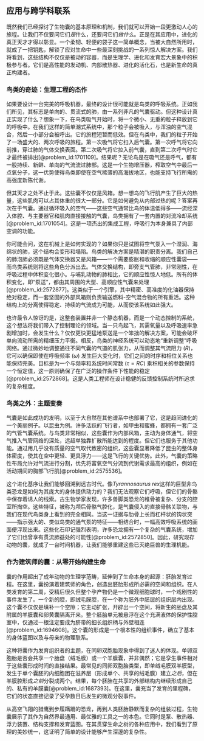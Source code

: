 ## 应用与跨学科联系

既然我们已经探讨了生物囊的基本原理和机制，我们就可以开始一段更激动人心的旅程。让我们不仅要问它们*是*什么，还要问它们*做什么*。正是在其应用中，进化的真正天才才得以彰显。一个柔韧、轻便的袋子这一简单概念，当被大自然所用时，就成了一把钥匙，解锁了应对生命中一些最深刻挑战的一系列惊人解决方案。我们将看到，这些结构不仅仅是被动的容器，而是生理学、进化和发育宏大景象中的积极参与者。它们是高性能的发动机、内部散热器、进化的活化石，也是新生命的真正构建者。

### 鸟类的奇迹：生理工程的杰作

如果要设计一台完美的呼吸机器，最终的设计很可能就是鸟类的呼吸系统。正如我们所见，其标志是单向的、贯流式的肺，由一系列非凡的气囊驱动。但这种设计真正实现了什么？想象一下，在鸟类吸气开始时，将一个微小、无重的粒子释放到它的呼吸中。在我们这样的简单潮式系统中，那个粒子会被吸入，与浑浊的空气混合，然后一小部分会被呼出。它的旅程短暂而低效。但在鸟类中，我们的粒子开始了一场盛大的、两次呼吸的旅程。第一次吸气将它扫入后气囊。第一次呼气将它向前推，穿过肺的气体交换表面。第二次吸气将它拉入前气囊，直到第二次呼气时它才最终被排出[@problem_id:1701109]。结果呢？无论鸟是在吸气还是呼气，都有一股持续、新鲜、单向的气流流过肺部。这是一个生物增压器，榨取空气中最后一点氧分子，这一优势使得鸟类即使在空气稀薄的高海拔地区，也能支持飞行所需的高强度新陈代谢。

但其天才之处不止于此。这些囊不仅仅是风箱。想一想鸟的飞行肌产生了巨大的热量，这些肌肉可以占其体重的很大一部分。它是如何避免从内部过热的呢？答案再次在于气囊。通过循环吸入的空气——这些空气通常比鸟的体温低得多——流经深入体腔、与主要器官和肌肉直接接触的气囊，鸟类拥有了一套内置的对流冷却系统[@problem_id:1701054]。这是一项杰出的集成工程，呼吸行为本身兼具了内部空调的功能。

你可能会问，这在机械上是如何实现的？如果你只是试图将空气泵入一个湿润、海绵状的肺，这个结构会变形和塌陷。鸟类的解决方案是精湛的职责分离。我们自己的肺泡肺必须既是气体交换器又是风箱——一个需要膨胀和收缩的顺应性囊袋——而鸟类系统则将这些角色分派出去。气体交换结构，即旁支气管肺，非常刚性，在呼吸过程中体积变化很小。与哺乳动物的肺相比，它的顺应性惊人地低。所有的体积变化，即“泵送”，都由其周围的大型、高顺应性气囊来处理[@problem_id:2572877]。这类似于一个引擎，其中精密、高准度的化油器保持绝对稳定，而一套坚固的外部风箱则负责输送燃料-空气混合物的所有重活。这种结构上的分离使得稳定、持续的气流成为可能，从而使该系统如此强大。

也许最令人惊讶的是，这整套装置并非一个静态机器，而是一个动态控制的系统，这个想法将我们带入了控制理论的领域。当一只鸟起飞，其需氧量以及呼吸速率急剧增加时，会发生什么？仅仅更快更猛地泵送是一个笨拙的解决方案，可能会破坏单向流动所需的精细压力平衡。相反，鸟类的神经系统可以动态地“重新调整”呼吸网络。通过微妙地调整通往不同气囊的气道的肌张力，从而调整其气流阻力 ($R$)，它可以确保即使在呼吸频率 ($\omega$) 发生巨大变化时，它们之间的时序和相位关系也能保持完美。目标是为一个与频率和系统时间常数 ($\tau = RC$) 乘积相关的参数保持一个恒定值，这一原则确保了在广泛的操作条件下性能的稳定[@problem_id:2572868]。这是人类工程师在设计稳健的反馈控制系统时所追求的复杂程度。

### 鸟类之外：主题变奏

气囊是如此成功的发明，以至于大自然在其他谱系中也部署了它，这是趋同进化的一个美丽例子。以昆虫为例。许多活跃的飞行者，如甲虫和蜜蜂，都拥有一套广泛的气管气囊系统。与鸟类非常相似，这些囊作为内部风箱，主动为身体通气，将空气推入气管网络的深处，远超单独靠扩散所能达到的程度。但它们也服务于其他功能。通过用几乎没有质量的空气取代致密的组织，这些囊显著降低了昆虫的整体身体密度，使其在空中更轻、更具浮力——这是飞行的关键优势。此外，气囊的策略性布局允许对气流进行分割，优先将富氧空气分流到代谢需求最高的组织，例如在活动期间的胸部飞行肌[@problem_id:2575536]。

这个进化基序让我们能够回溯到远古时代。像*Tyrannosaurus rex*这样的巨型非鸟类恐龙是如何为其庞大的身体提供动力的？我们无法观察它们呼吸，但它们的骨骼中保存着诱人的线索。古生物学家发现，许多兽脚类恐龙的椎骨被复杂、分支的腔室所掏空。这些特征，被称为颅后骨骼气腔化，是气囊侵入的直接骨骼关联物，与我们在现代鸟类身上看到的完全相同。当这一证据与肋骨上长而杠杆状的钩状突——指示强大的、类似鸟类的通气泵的特征——相结合时，一幅高效呼吸系统的画面便浮现出来。这些化石印记强烈表明，许多恐龙拥有一个复杂的气囊系统，增加了它们也曾享有贯流肺益处的可能性[@problem_id:2572850]。因此，研究现存动物的囊，就成了一台时间机器，让我们能够重建这些已灭绝巨兽的生理机能。

### 作为建筑师的囊：从零开始构建生命

囊的作用超出了成年动物的生理学范畴，延伸到了生命本身的起源：胚胎发育过程。在这里，囊扮演着建筑师的角色，创造出胚胎形成所必需的空间和组织。在人类发育的第二周，受精后很久但整个孕产物仍是一个微观细胞球时，一个戏剧性的事件发生了。一个新的腔，即绒毛膜腔，在一个称为胚外中胚层的组织层内出现。这个囊不仅仅是填补一个空隙；它主动扩张，开辟出一个空间，将新生的胚盘及其附属的羊膜囊和卵黄囊隔离开来。整个胚胎单元被悬浮在这个充满液体的保护性腔室中，仅通过一根注定要成为脐带的细长组织柄与外壁相连[@problem_id:1694608]。这个囊的形成是一个根本性的组织事件，确立了基本的身体蓝图以及与母亲的物理联系。

这种将囊作为发育组织者的主题，在同卵双胞胎现象中得到了迷人的体现。单卵双胞胎是否会共享一个胎盘（绒毛膜）或一个羊膜囊，并非偶然；它是孪生事件相对于这些囊形成时间的直接结果。最常见的同卵双胞胎类型，即单绒毛膜双羊膜型，发生于单个囊胚的内细胞团在滋养层（形成单个、共享的绒毛膜）建立*之后*，但在羊膜腔形成*之前*分裂成两个。结果，每个胚胎在共享的外部结构内继续形成自己的、私有的羊膜囊[@problem_id:1687393]。在这里，囊充当了发育的里程碑，它们的状态直接记录了受孕数日后发生的微观分裂事件。

从高空飞翔的猎鹰到步履蹒跚的恐龙，再到人类胚胎静默而复杂的组装过程，生物囊展示了其作为自然界最通用、最优雅的工具之一的本色。它同时是泵、散热器、浮力装置、结构支撑和发育蓝图。在其贯穿生命之树的各种应用中，我们看到了原理的美妙统一，这证明了简单的设计能够产生深邃的复杂性。